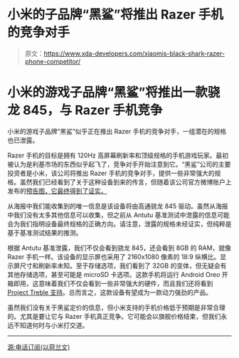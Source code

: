 # 小米的子品牌“黑鲨”将推出 Razer 手机的竞争对手

> 原文：<https://www.xda-developers.com/xiaomis-black-shark-razer-phone-competitor/>

# 小米的游戏子品牌“黑鲨”将推出一款骁龙 845，与 Razer 手机竞争

小米的游戏子品牌“黑鲨”似乎正在推出 Razer 手机的竞争对手，一组潜在的规格也已泄露。

Razer 手机的目标是拥有 120Hz 高屏幕刷新率和顶级规格的手机游戏玩家。最初被认为是利基市场的东西似乎起飞了，竞争对手开始注意到它。“黑鲨”公司的主要投资者是小米，该公司将推出 Razer 手机的竞争对手，提供一些非常强大的规格。虽然我们已经看到了关于这种设备到来的传言，但随着该公司官方微博账户上发布的[预告图，它最终得到了证实。](https://weibo.com/6362186431/G98uOdVUV?type=comment#_rnd1522126741510)

从海报中我们能收集到的唯一信息是该设备将由高通骁龙 845 驱动。虽然从海报中我们没有太多其他信息可以收集，但之前从 Antutu 基准测试中泄露的信息可能会为我们指明设备最终规格的正确方向。请注意，泄露的规格未经证实，但纯粹是基于基准测试结果的推测。

根据 Antutu 基准泄露，我们不仅会看到骁龙 845，还会看到 8GB 的 RAM，就像 Razer 手机一样。该设备的显示屏也采用了 2160x1080 像素的 18:9 纵横比。显示屏尺寸和刷新率未知。至于存储选项，我们看到了 32GB 的变体，但无疑会有其他存储选项，甚至可能是 microSD 卡选项。这款手机将运行 Android Oreo 开箱即用，这意味着我们不仅会看到一些非常强大的硬件，而且我们还将看到 [Project Treble 支持](https://www.xda-developers.com/xiaomi-mi-6-support-project-treble-unofficially/)。总而言之，这款设备有望成为一款动力强劲的产品。

虽然我们没有关于黑鲨定价的信息，但小米支持的手机价格低于预期是非常合理的。尤其是要让它与 Razer 手机真正竞争。它可能会以旗舰价格结束，但我们永远不知道何时与小米打交道。

* * *

[源:电话订阅(以荷兰文)](https://www.telefoonabonnement.nl/nieuws/black-shark-gaming-smartphone-met-snapdragon-845/)